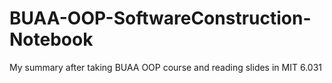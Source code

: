 # BUAA-OOP-SoftwareConstruction-Notebook
My summary after taking BUAA OOP course and reading slides in MIT 6.031 
